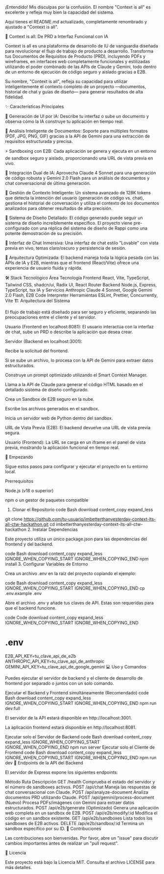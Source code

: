 ¡Entendido! Mis disculpas por la confusión. El nombre "Context is all" es excelente y refleja muy bien la capacidad del sistema.

Aquí tienes el README.md actualizado, completamente renombrado y ajustado a "Context is all".

🎨 Context is all: De PRD a Interfaz Funcional con IA

Context is all es una plataforma de desarrollo de IU de vanguardia diseñada para revolucionar el flujo de trabajo de producto a desarrollo. Transforma tus Documentos de Requisitos de Producto (PRD), incluyendo PDFs y wireframes, en interfaces web completamente funcionales y estilizadas utilizando el poder combinado de las APIs de Claude y Gemini, todo dentro de un entorno de ejecución de código seguro y aislado gracias a E2B.

Su nombre, "Context is all", refleja su capacidad para utilizar inteligentemente el contexto completo de un proyecto —documentos, historial de chat y guías de diseño— para generar resultados de alta fidelidad.


✨ Características Principales

🤖 Generación de UI por IA: Describe tu interfaz o sube un documento y observa cómo la IA construye tu aplicación en tiempo real.

📄 Análisis Inteligente de Documentos: Soporte para múltiples formatos (PDF, JPG, PNG, GIF) gracias a la API de Gemini para una extracción de requisitos estructurada y precisa.

⚡ Sandboxing con E2B: Cada aplicación se genera y ejecuta en un entorno de sandbox seguro y aislado, proporcionando una URL de vista previa en vivo.

🧠 Integración Dual de IA: Aprovecha Claude 4 Sonnet para una generación de código robusta y Gemini 2.0 Flash para un análisis de documentos y chat conversacional de última generación.

🔮 Gestión de Contexto Inteligente: Un sistema avanzado de 128K tokens que detecta la intención del usuario (generación de código vs. chat), gestiona el historial de conversación y utiliza el contexto de los documentos analizados para obtener resultados de alta precisión.

🎨 Sistema de Diseño Detallado: El código generado puede seguir un sistema de diseño increíblemente específico. El proyecto viene pre-configurado con una réplica del sistema de diseño de Rappi como una potente demostración de su precisión.

💬 Interfaz de Chat Inmersiva: Una interfaz de chat estilo "Lovable" con vista previa en vivo, temas claro/oscuro y persistencia de sesión.

🚀 Arquitectura Optimizada: El backend maneja toda la lógica pesada con las APIs de IA y E2B, mientras que el frontend (React/Vite) ofrece una experiencia de usuario fluida y rápida.

🛠️ Stack Tecnológico
Área	Tecnología
Frontend	React, Vite, TypeScript, Tailwind CSS, shadcn/ui, Radix UI, React Router
Backend	Node.js, Express, TypeScript, tsx
IA y Servicios	Anthropic Claude 4 Sonnet, Google Gemini 2.0 Flash, E2B Code Interpreter
Herramientas	ESLint, Prettier, Concurrently, Vite
🏗️ Arquitectura del Sistema

El flujo de trabajo está diseñado para ser seguro y eficiente, separando las preocupaciones entre el cliente y el servidor.

Usuario (Frontend en localhost:8081): El usuario interactúa con la interfaz de chat, sube un PRD o describe la aplicación que desea crear.

Servidor (Backend en localhost:3001):

Recibe la solicitud del frontend.

Si se sube un archivo, lo procesa con la API de Gemini para extraer datos estructurados.

Construye un prompt optimizado utilizando el Smart Context Manager.

Llama a la API de Claude para generar el código HTML basado en el detallado sistema de diseño configurado.

Crea un Sandbox de E2B seguro en la nube.

Escribe los archivos generados en el sandbox.

Inicia un servidor web de Python dentro del sandbox.

URL de Vista Previa (E2B): El backend devuelve una URL de vista previa segura.

Usuario (Frontend): La URL se carga en un iframe en el panel de vista previa, mostrando la aplicación funcional en tiempo real.

🚀 Empezando

Sigue estos pasos para configurar y ejecutar el proyecto en tu entorno local.

Prerrequisitos

Node.js (v18 o superior)

npm o un gestor de paquetes compatible

1. Clonar el Repositorio
code
Bash
download
content_copy
expand_less

git clone https://github.com/tu-usuario/imbetterthanyesterday-context-its-all-ctw-hackathon.git
cd imbetterthanyesterday-context-its-all-ctw-hackathon
2. Instalar Dependencias

Este proyecto utiliza un único package.json para las dependencias del frontend y del backend.

code
Bash
download
content_copy
expand_less
IGNORE_WHEN_COPYING_START
IGNORE_WHEN_COPYING_END
npm install
3. Configurar Variables de Entorno

Crea un archivo .env en la raíz del proyecto copiando el ejemplo:

code
Bash
download
content_copy
expand_less
IGNORE_WHEN_COPYING_START
IGNORE_WHEN_COPYING_END
cp .env.example .env

Abre el archivo .env y añade tus claves de API. Estas son requeridas para que el backend funcione.

code
Code
download
content_copy
expand_less
IGNORE_WHEN_COPYING_START
IGNORE_WHEN_COPYING_END
# .env
E2B_API_KEY=tu_clave_api_de_e2b
ANTHROPIC_API_KEY=tu_clave_api_de_anthropic
GEMINI_API_KEY=tu_clave_api_de_google_gemini
💻 Uso y Comandos

Puedes ejecutar el servidor de backend y el cliente de desarrollo de frontend por separado o juntos con un solo comando.

Ejecutar el Backend y Frontend simultáneamente (Recomendado)
code
Bash
download
content_copy
expand_less
IGNORE_WHEN_COPYING_START
IGNORE_WHEN_COPYING_END
npm run dev:full

El servidor de la API estará disponible en http://localhost:3001.

La aplicación frontend estará disponible en http://localhost:8081.

Ejecutar solo el Servidor de Backend
code
Bash
download
content_copy
expand_less
IGNORE_WHEN_COPYING_START
IGNORE_WHEN_COPYING_END
npm run server
Ejecutar solo el Cliente de Frontend
code
Bash
download
content_copy
expand_less
IGNORE_WHEN_COPYING_START
IGNORE_WHEN_COPYING_END
npm run dev
🔌 Endpoints de la API del Backend

El servidor de Express expone los siguientes endpoints:

Método	Ruta	Descripción
GET	/health	Comprueba el estado del servidor y el número de sandboxes activos.
POST	/api/chat	Maneja las respuestas de chat conversacional con Claude.
POST	/api/analyze-document	Analiza documentos PRD utilizando Claude.
POST	/api/gemini/process-document	(Nuevo) Procesa PDFs/imágenes con Gemini para extraer datos estructurados.
POST	/api/e2b/generate	(Optimizado) Genera una aplicación web completa en un sandbox de E2B.
POST	/api/e2b/modify/:id	Modifica el código en un sandbox existente.
GET	/api/e2b/sandboxes	Lista todos los sandboxes de E2B activos.
DELETE	/api/e2b/sandbox/:id	Termina un sandbox específico por su ID.
🤝 Contribuciones

Las contribuciones son bienvenidas. Por favor, abre un "issue" para discutir cambios importantes antes de realizar un "pull request".

📄 Licencia

Este proyecto está bajo la Licencia MIT. Consulta el archivo LICENSE para más detalles.
